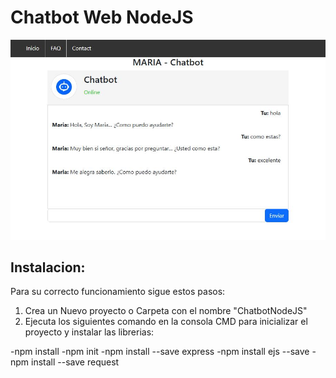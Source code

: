 <h1>Chatbot Web NodeJS</h1>

![Preview](https://github.com/interstella7777/NodeJS/blob/main/chatbotweb01/Maria%20Chatbotweb%20v01.JPG)

<h2>Instalacion:</h2>
<p>Para su correcto funcionamiento sigue estos pasos:</p>

1. Crea un Nuevo proyecto o Carpeta con el nombre "ChatbotNodeJS"
2. Ejecuta los siguientes comando en la consola CMD para inicializar el proyecto y instalar las librerias:

-npm install
-npm init
-npm install --save express
-npm install ejs --save
-npm install --save request
